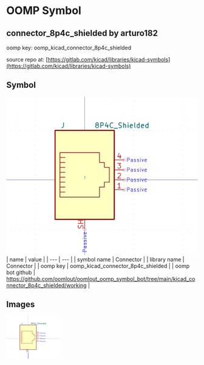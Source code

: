 # OOMP Symbol  
## connector_8p4c_shielded  by arturo182  
  
oomp key: oomp_kicad_connector_8p4c_shielded  
  
source repo at: [https://gitlab.com/kicad/libraries/kicad-symbols](https://gitlab.com/kicad/libraries/kicad-symbols)  
## Symbol  
  
[![working.png](working_600.png)](working.png)  
| name | value | 
| --- | --- | 
| symbol name | Connector | 
| library name | Connector | 
| oomp key | oomp_kicad_connector_8p4c_shielded | 
| oomp bot github | https://github.com/oomlout/oomlout_oomp_symbol_bot/tree/main/kicad_connector_8p4c_shielded/working | 
## Images  
  
[![working.png](working_140.png)](working.png)  
